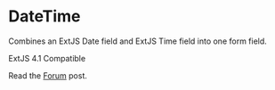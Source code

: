 DateTime
===========

Combines an ExtJS Date field and ExtJS Time field into one form field.

ExtJS 4.1 Compatible

Read the [Forum] post.

[Forum]: http://www.sencha.com/forum/showthread.php?134345-Ext.ux.form.field.DateTime